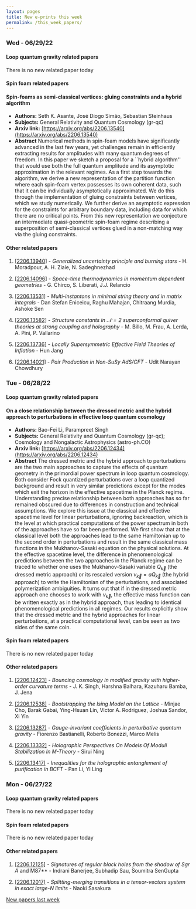 ```yaml
---
layout: pages
title: New e-prints this week
permalink: /this_week_papers/
---
```




### Wed - 06/29/22

#### Loop quantum gravity related papers

There is no new related paper today 

#### Spin foam related papers

#### **Spin-foams as semi-classical vertices: gluing constraints and a hybrid  algorithm**
 - **Authors:** Seth K. Asante, José Diogo Simão, Sebastian Steinhaus
 - **Subjects:** General Relativity and Quantum Cosmology (gr-qc)
 - **Arxiv link:** [https://arxiv.org/abs/2206.13540](https://arxiv.org/abs/2206.13540)
 - **Abstract**
 Numerical methods in spin-foam models have significantly advanced in the last few years, yet challenges remain in efficiently extracting results for amplitudes with many quantum degrees of freedom. In this paper we sketch a proposal for a ``hybrid algorithm'' that would use both the full quantum amplitude and its asymptotic approximation in the relevant regimes. As a first step towards the algorithm, we derive a new representation of the partition function where each spin-foam vertex possesses its own coherent data, such that it can be individually asymptotically approximated. We do this through the implementation of gluing constraints between vertices, which we study numerically. We further derive an asymptotic expression for the constraints for arbitrary boundary data, including data for which there are no critical points. From this new representation we conjecture an intermediate quasi-geometric spin-foam regime describing a superposition of semi-classical vertices glued in a non-matching way via the gluing constraints. 



#### Other related papers

1. [[2206.13940]](https://arxiv.org/abs/2206.13940) - *Generalized uncertainty principle and burning stars* - H. Moradpour, A. H. Ziaie, N. Sadeghnezhad

1. [[2206.14096]](https://arxiv.org/abs/2206.14096) - *Space-time thermodynamics in momentum dependent geometries* - G. Chirco, S. Liberati, J.J. Relancio

1. [[2206.13531]](https://arxiv.org/abs/2206.13531) - *Multi-instantons in minimal string theory and in matrix integrals* - Dan Stefan Eniceicu, Raghu Mahajan, Chitraang Murdia, Ashoke Sen

1. [[2206.13582]](https://arxiv.org/abs/2206.13582) - *Structure constants in $\mathcal{N}=2$ superconformal quiver theories at  strong coupling and holography* - M. Billo, M. Frau, A. Lerda, A. Pini, P. Vallarino

1. [[2206.13736]](https://arxiv.org/abs/2206.13736) - *Locally Supersymmetric Effective Field Theories of Inflation* - Hun Jang

1. [[2206.14021]](https://arxiv.org/abs/2206.14021) - *Pair Production in Non-SuSy AdS/CFT* - Udit Narayan Chowdhury



### Tue - 06/28/22

#### Loop quantum gravity related papers

#### **On a close relationship between the dressed metric and the hybrid  approach to perturbations in effective loop quantum cosmology**
 - **Authors:** Bao-Fei Li, Parampreet Singh
 - **Subjects:** General Relativity and Quantum Cosmology (gr-qc); Cosmology and Nongalactic Astrophysics (astro-ph.CO)
 - **Arxiv link:** [https://arxiv.org/abs/2206.12434](https://arxiv.org/abs/2206.12434)
 - **Abstract**
 The dressed metric and the hybrid approach to perturbations are the two main approaches to capture the effects of quantum geometry in the primordial power spectrum in loop quantum cosmology. Both consider Fock quantized perturbations over a loop quantized background and result in very similar predictions except for the modes which exit the horizon in the effective spacetime in the Planck regime. Understanding precise relationship between both approaches has so far remained obscured due to differences in construction and technical assumptions. We explore this issue at the classical and effective spacetime level for linear perturbations, ignoring backreaction, which is the level at which practical computations of the power spectrum in both of the approaches have so far been performed. We first show that at the classical level both the approaches lead to the same Hamiltonian up to the second order in perturbations and result in the same classical mass functions in the Mukhanov-Sasaki equation on the physical solutions. At the effective spacetime level, the difference in phenomenological predictions between the two approaches in the Planck regime can be traced to whether one uses the Mukhanov-Sasaki variable $Q_{\vec k}$ (the dressed metric approach) or its rescaled version $\nu_{\vec k}=aQ_{\vec k}$ (the hybrid approach) to write the Hamiltonian of the perturbations, and associated polymerization ambiguities. It turns out that if in the dressed metric approach one chooses to work with $\nu_{\vec{k}}$, the effective mass function can be written exactly as in the hybrid approach, thus leading to identical phenomenological predictions in all regimes. Our results explicitly show that the dressed metric and the hybrid approaches for linear perturbations, at a practical computational level, can be seen as two sides of the same coin. 

#### Spin foam related papers

There is no new related paper today 



#### Other related papers

1. [[2206.12423]](https://arxiv.org/abs/2206.12423) - *Bouncing cosmology in modified gravity with higher-order curvature terms* - J. K. Singh, Harshna Balhara, Kazuharu Bamba, J. Jena

1. [[2206.12538]](https://arxiv.org/abs/2206.12538) - *Bootstrapping the Ising Model on the Lattice* - Minjae Cho, Barak Gabai, Ying-Hsuan Lin, Victor A. Rodriguez, Joshua Sandor, Xi Yin

1. [[2206.13287]](https://arxiv.org/abs/2206.13287) - *Gauge-invariant coefficients in perturbative quantum gravity* - Fiorenzo Bastianelli, Roberto Bonezzi, Marco Melis

1. [[2206.13332]](https://arxiv.org/abs/2206.13332) - *Holographic Perspectives On Models Of Moduli Stabilization In M-Theory* - Sirui Ning

1. [[2206.13417]](https://arxiv.org/abs/2206.13417) - *Inequalities for the holographic entanglement of purification in BCFT* - Pan Li, Yi Ling



### Mon - 06/27/22

#### Loop quantum gravity related papers

There is no new related paper today 

#### Spin foam related papers

There is no new related paper today 



#### Other related papers

1. [[2206.12125]](https://arxiv.org/abs/2206.12125) - *Signatures of regular black holes from the shadow of Sgr A* and M87** - Indrani Banerjee, Subhadip Sau, Soumitra SenGupta

1. [[2206.12017]](https://arxiv.org/abs/2206.12017) - *Splitting-merging transitions in a tensor-vectors system in exact  large-$N$ limits* - Naoki Sasakura






[New papers last week]({{site.url}}/archived/weekly/pre-prints/2022/06/27/archived_weekly_papers.html)